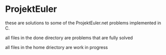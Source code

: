 # ProjektEuler

these are solutions to some of the ProjektEuler.net problems implemented in C.

all files in the done directory are problems that are fully solved  

all files in the home driectory are work in progress

